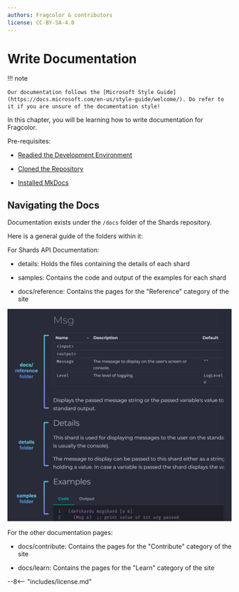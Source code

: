 ```yaml
---
authors: Fragcolor & contributors
license: CC-BY-SA-4.0
---
```


# Write Documentation

!!! note

    Our documentation follows the [Microsoft Style Guide](https://docs.microsoft.com/en-us/style-guide/welcome/). Do refer to it if you are unsure of the documentation style!

In this chapter, you will be learning how to write documentation for Fragcolor.

Pre-requisites:

- [Readied the Development Environment](../getting-started.md)

- [Cloned the Repository](../contributing-changes/#cloning-the-repository)

- [Installed MkDocs](./start-documenting.md)

## Navigating the Docs

Documentation exists under the `/docs` folder of the Shards repository.

Here is a general guide of the folders within it:

For Shards API Documentation:

- details: Holds the files containing the details of each shard

- samples: Contains the code and output of the examples for each shard

- docs/reference: Contains the pages for the "Reference" category of the site

![A shard's API page and their associated folders.](assets/docs-folders.png)

For the other documentation pages:

- docs/contribute: Contains the pages for the "Contribute" category of the site

- docs/learn: Contains the pages for the "Learn" category of the site


--8<-- "includes/license.md"
